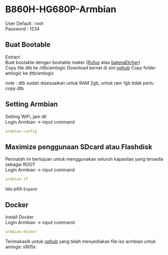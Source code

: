 # B860H-HG680P-Armbian
User Default : root  
Password : 1234  

## Buat Bootable  
Extract  
Buat bootable dengan bootable maker ([Rufus](https://rufus.ie/) atau [balenaEtcher](https://www.balena.io/etcher/))  
Copy file dtb ke /dtb/amlogic
Download kernel di sini [ophub](https://github.com/ophub)
Copy folder amlogic ke dtb/amlogic


note : dtb sudah disesuaikan untuk RAM 2gb, untuk ram 1gb tidak perlu copy dtb

## Setting Armbian  
Setting WiFi, jam dll  
Login Armbian -> input command
```yaml
armbian-config
```

## Maximize penggunaan SDcard atau Flashdisk  
Perinatah ini bertujuan untuk menggunakan seluruh kapasitas yang tersedia sebagai ROOT  
Login Armbian -> input command
```yaml
armbian-tf
```
lalu pilih `Expand`

## Docker
Install Docker   
Login Armbian -> input command
```yaml
armbian-docker
```
  
  
Terimakasih untuk [ophub](https://github.com/ophub) yang telah menyediakan file iso armbian untuk amlogic s905x
